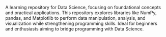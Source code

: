 A learning repository for Data Science, focusing on foundational concepts and practical applications. This repository explores libraries like NumPy, pandas, and Matplotlib to perform data manipulation, analysis, and visualization while strengthening programming skills. Ideal for beginners and enthusiasts aiming to bridge programming with Data Science.

